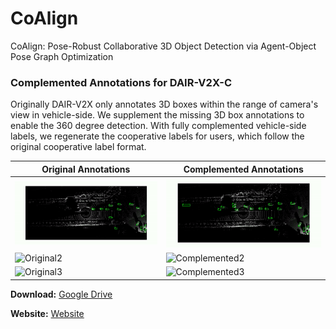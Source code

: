 # CoAlign
CoAlign: Pose-Robust Collaborative 3D Object Detection via Agent-Object Pose Graph Optimization

### Complemented Annotations for DAIR-V2X-C
Originally DAIR-V2X only annotates 3D boxes within the range of camera's view in vehicle-side. We supplement the missing 3D box annotations to enable the 360 degree detection. With fully complemented vehicle-side labels, we regenerate the cooperative labels for users, which follow the original cooperative label format.

Original Annotations | Complemented Annotations 
---|---
![Original1](img/dair-v2x_compare_gif/before1.gif) | ![Complemented1](img/dair-v2x_compare_gif/after1.gif)
![Original2](img/dair-v2x_compare_gif/before2.gif) | ![Complemented2](img/dair-v2x_compare_gif/after2.gif)
![Original3](img/dair-v2x_compare_gif/before3.gif) | ![Complemented3](img/dair-v2x_compare_gif/after3.gif)


**Download:** [Google Drive](https://drive.google.com/file/d/13g3APNeHBVjPcF-nTuUoNOSGyTzdfnUK/view?usp=sharing)

**Website:** [Website](https://sjtu-magic.github.io/dataset/dair-v2x-c-complemented)
